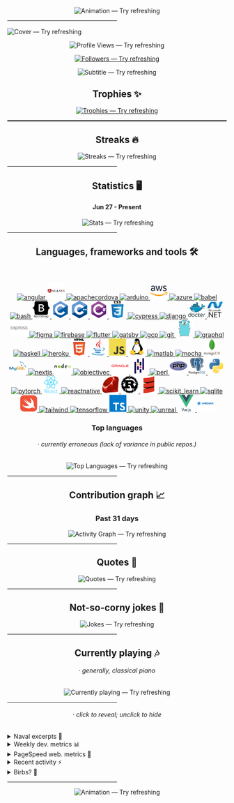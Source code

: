 <!-- For the sake of modularity (and accessibility), unused utilities are at last -->
<!-- Do not trim the whitespaces: easier readability -->
<!-- To do: <sup> -->





<!-- Animation SVG: -->

<p align="center"> <img src="https://raw.githubusercontent.com/mayhemantt/mayhemantt/Update/svg/Bottom.svg" alt="Animation — Try refreshing" /> </p>

<hr style="width:50%;text-align:left;margin-left:0">





<!-- Cover PNG: -->

<!-- 1. `src` = URL: -->

<!--
<img src="https://github.com/krakxn/krakxn/blob/main/cover.png" alt="Cover — Try refreshing">
-->

<!-- 2. `src` = Path: -->

<img src="./res/cover.png" alt="Cover — Try refreshing" width="2000" align="center">





<!-- Views counter: -->

<p align="center"> <img src="https://komarev.com/ghpvc/?username=krakxn&label=Profile%20Views&color=000205&style=for-the-badge" alt="Profile Views — Try refreshing" /> </p>





<!-- Follow me button (GitHub): -->

<p align="center"> <a href="https://github.com/krakxn?tab=followers"><img alt="Followers — Try refreshing" title="Follow me on GitHub!" src="https://custom-icon-badges.herokuapp.com/github/followers/krakxn?color=000205&labelColor=555555&style=for-the-badge&logo=person-add&label=Follow&logoColor=white"/> </a> </p>





<!-- Subtitle -- Dynamic SVG: -->

<p align="center"> <img src="https://readme-typing-svg.herokuapp.com/?lines=Is...+curious+(always+learning!).+Stoic.+Passionate+(effective-altruism+:3).;Obsessed+with...+space.+Cryptography+(ZK,+Post-quantum).+Applied+game-theory.;Loves...reading.+Listening+to+music+(uh..24/7).+Gaming+(rarely+lately..).&font=Roboto&color=050505&background=ffffff&duration=4000&center=true&vCenter=true&size=30&width=1100&height=75" alt="Subtitle — Try refreshing"> </p>





<!-- Trophies: --> 

<h2 align="center">Trophies ✨</h2>

<p align="center"> <a href="https://github.com/ryo-ma/github-profile-trophy"><img src="https://github-profile-trophy.vercel.app/?username=krakxn&theme=oldie&row=1&margin-w=5" alt="Trophies — Try refreshing" loading="lazy" /></a> </p>

<hr style="height:2px;border-width:0;color:gray;background-color:black">





<!-- Streaks: -->

<h2 align="center">Streaks 🔥</h2>

<p align="center"> <img src="https://github-readme-streak-stats.herokuapp.com/?user=krakxn&theme=graywhite" alt="Streaks — Try refreshing" loading="lazy" /> </p>

<hr style="width:50%;text-align:left;margin-left:0">





<!-- GitHub Stats: -->

<h2 align="center">Statistics 🖥️</h2>

<h4 align="center">Jun 27 - Present</h4>

<p align="center">&nbsp;<img src="https://github-readme-stats.vercel.app/api?username=krakxn&show_icons=true&locale=en&theme=swift&icon_color=050505&hide=stars" alt="Stats — Try refreshing" loading="lazy" /></p>

<hr style="width:50%;text-align:left;margin-left:0">





<!-- Languages and tools: -->

<h2 align="center">Languages, frameworks and tools 🛠️</h2>

<br>

<p align="center"> <a href="https://angular.io" target="_blank" rel="noreferrer"> <img src="https://angular.io/assets/images/logos/angular/angular.svg" alt="angular" width="40" height="40"/> </a> <a href="https://angular.io" target="_blank" rel="noreferrer"> <img src="https://raw.githubusercontent.com/devicons/devicon/master/icons/angularjs/angularjs-original-wordmark.svg" alt="angularjs" width="40" height="40"/> </a> <a href="https://cordova.apache.org/" target="_blank" rel="noreferrer"> <img src="https://www.vectorlogo.zone/logos/apache_cordova/apache_cordova-icon.svg" alt="apachecordova" width="40" height="40"/> </a> <a href="https://www.arduino.cc/" target="_blank" rel="noreferrer"> <img src="https://cdn.worldvectorlogo.com/logos/arduino-1.svg" alt="arduino" width="40" height="40"/> </a> <a href="https://aws.amazon.com" target="_blank" rel="noreferrer"> <img src="https://raw.githubusercontent.com/devicons/devicon/master/icons/amazonwebservices/amazonwebservices-original-wordmark.svg" alt="aws" width="40" height="40"/> </a> <a href="https://azure.microsoft.com/en-in/" target="_blank" rel="noreferrer"> <img src="https://www.vectorlogo.zone/logos/microsoft_azure/microsoft_azure-icon.svg" alt="azure" width="40" height="40"/> </a> <a href="https://babeljs.io/" target="_blank" rel="noreferrer"> <img src="https://www.vectorlogo.zone/logos/babeljs/babeljs-icon.svg" alt="babel" width="40" height="40"/> </a> <a href="https://www.gnu.org/software/bash/" target="_blank" rel="noreferrer"> <img src="https://www.vectorlogo.zone/logos/gnu_bash/gnu_bash-icon.svg" alt="bash" width="40" height="40"/> </a> <a href="https://getbootstrap.com" target="_blank" rel="noreferrer"> <img src="https://raw.githubusercontent.com/devicons/devicon/master/icons/bootstrap/bootstrap-plain-wordmark.svg" alt="bootstrap" width="40" height="40"/> </a> <a href="https://www.cprogramming.com/" target="_blank" rel="noreferrer"> <img src="https://raw.githubusercontent.com/devicons/devicon/master/icons/c/c-original.svg" alt="c" width="40" height="40"/> </a> <a href="https://www.w3schools.com/cpp/" target="_blank" rel="noreferrer"> <img src="https://raw.githubusercontent.com/devicons/devicon/master/icons/cplusplus/cplusplus-original.svg" alt="cplusplus" width="40" height="40"/> </a> <a href="https://www.w3schools.com/cs/" target="_blank" rel="noreferrer"> <img src="https://raw.githubusercontent.com/devicons/devicon/master/icons/csharp/csharp-original.svg" alt="csharp" width="40" height="40"/> </a> <a href="https://www.w3schools.com/css/" target="_blank" rel="noreferrer"> <img src="https://raw.githubusercontent.com/devicons/devicon/master/icons/css3/css3-original-wordmark.svg" alt="css3" width="40" height="40"/> </a> <a href="https://www.cypress.io" target="_blank" rel="noreferrer"> <img src="https://raw.githubusercontent.com/simple-icons/simple-icons/6e46ec1fc23b60c8fd0d2f2ff46db82e16dbd75f/icons/cypress.svg" alt="cypress" width="40" height="40"/> </a> <a href="https://www.djangoproject.com/" target="_blank" rel="noreferrer"> <img src="https://cdn.worldvectorlogo.com/logos/django.svg" alt="django" width="40" height="40"/> </a> <a href="https://www.docker.com/" target="_blank" rel="noreferrer"> <img src="https://raw.githubusercontent.com/devicons/devicon/master/icons/docker/docker-original-wordmark.svg" alt="docker" width="40" height="40"/> </a> <a href="https://dotnet.microsoft.com/" target="_blank" rel="noreferrer"> <img src="https://raw.githubusercontent.com/devicons/devicon/master/icons/dot-net/dot-net-original-wordmark.svg" alt="dotnet" width="40" height="40"/> </a> <a href="https://expressjs.com" target="_blank" rel="noreferrer"> <img src="https://raw.githubusercontent.com/devicons/devicon/master/icons/express/express-original-wordmark.svg" alt="express" width="40" height="40"/> </a> <a href="https://www.figma.com/" target="_blank" rel="noreferrer"> <img src="https://www.vectorlogo.zone/logos/figma/figma-icon.svg" alt="figma" width="40" height="40"/> </a> <a href="https://firebase.google.com/" target="_blank" rel="noreferrer"> <img src="https://www.vectorlogo.zone/logos/firebase/firebase-icon.svg" alt="firebase" width="40" height="40"/> </a> <a href="https://flutter.dev" target="_blank" rel="noreferrer"> <img src="https://www.vectorlogo.zone/logos/flutterio/flutterio-icon.svg" alt="flutter" width="40" height="40"/> </a> <a href="https://www.gatsbyjs.com/" target="_blank" rel="noreferrer"> <img src="https://www.vectorlogo.zone/logos/gatsbyjs/gatsbyjs-icon.svg" alt="gatsby" width="40" height="40"/> </a> <a href="https://cloud.google.com" target="_blank" rel="noreferrer"> <img src="https://www.vectorlogo.zone/logos/google_cloud/google_cloud-icon.svg" alt="gcp" width="40" height="40"/> </a> <a href="https://git-scm.com/" target="_blank" rel="noreferrer"> <img src="https://www.vectorlogo.zone/logos/git-scm/git-scm-icon.svg" alt="git" width="40" height="40"/> </a> <a href="https://golang.org" target="_blank" rel="noreferrer"> <img src="https://raw.githubusercontent.com/devicons/devicon/master/icons/go/go-original.svg" alt="go" width="40" height="40"/> </a> <a href="https://graphql.org" target="_blank" rel="noreferrer"> <img src="https://www.vectorlogo.zone/logos/graphql/graphql-icon.svg" alt="graphql" width="40" height="40"/> </a> <a href="https://www.haskell.org/" target="_blank" rel="noreferrer"> <img src="https://upload.wikimedia.org/wikipedia/commons/1/1c/Haskell-Logo.svg" alt="haskell" width="40" height="40"/> </a> <a href="https://heroku.com" target="_blank" rel="noreferrer"> <img src="https://www.vectorlogo.zone/logos/heroku/heroku-icon.svg" alt="heroku" width="40" height="40"/> </a> <a href="https://www.w3.org/html/" target="_blank" rel="noreferrer"> <img src="https://raw.githubusercontent.com/devicons/devicon/master/icons/html5/html5-original-wordmark.svg" alt="html5" width="40" height="40"/> </a> <a href="https://www.java.com" target="_blank" rel="noreferrer"> <img src="https://raw.githubusercontent.com/devicons/devicon/master/icons/java/java-original.svg" alt="java" width="40" height="40"/> </a> <a href="https://developer.mozilla.org/en-US/docs/Web/JavaScript" target="_blank" rel="noreferrer"> <img src="https://raw.githubusercontent.com/devicons/devicon/master/icons/javascript/javascript-original.svg" alt="javascript" width="40" height="40"/> </a> <a href="https://www.linux.org/" target="_blank" rel="noreferrer"> <img src="https://raw.githubusercontent.com/devicons/devicon/master/icons/linux/linux-original.svg" alt="linux" width="40" height="40"/> </a> <a href="https://www.mathworks.com/" target="_blank" rel="noreferrer"> <img src="https://upload.wikimedia.org/wikipedia/commons/2/21/Matlab_Logo.png" alt="matlab" width="40" height="40"/> </a> <a href="https://mochajs.org" target="_blank" rel="noreferrer"> <img src="https://www.vectorlogo.zone/logos/mochajs/mochajs-icon.svg" alt="mocha" width="40" height="40"/> </a> <a href="https://www.mongodb.com/" target="_blank" rel="noreferrer"> <img src="https://raw.githubusercontent.com/devicons/devicon/master/icons/mongodb/mongodb-original-wordmark.svg" alt="mongodb" width="40" height="40"/> </a> <a href="https://www.mysql.com/" target="_blank" rel="noreferrer"> <img src="https://raw.githubusercontent.com/devicons/devicon/master/icons/mysql/mysql-original-wordmark.svg" alt="mysql" width="40" height="40"/> </a> <a href="https://nextjs.org/" target="_blank" rel="noreferrer"> <img src="https://cdn.worldvectorlogo.com/logos/nextjs-2.svg" alt="nextjs" width="40" height="40"/> </a> <a href="https://nodejs.org" target="_blank" rel="noreferrer"> <img src="https://raw.githubusercontent.com/devicons/devicon/master/icons/nodejs/nodejs-original-wordmark.svg" alt="nodejs" width="40" height="40"/> </a> <a href="https://developer.apple.com/library/archive/documentation/Cocoa/Conceptual/ProgrammingWithObjectiveC/Introduction/Introduction.html" target="_blank" rel="noreferrer"> <img src="https://www.vectorlogo.zone/logos/apple_objectivec/apple_objectivec-icon.svg" alt="objectivec" width="40" height="40"/> </a> <a href="https://www.oracle.com/" target="_blank" rel="noreferrer"> <img src="https://raw.githubusercontent.com/devicons/devicon/master/icons/oracle/oracle-original.svg" alt="oracle" width="40" height="40"/> </a> <a href="https://pandas.pydata.org/" target="_blank" rel="noreferrer"> <img src="https://raw.githubusercontent.com/devicons/devicon/2ae2a900d2f041da66e950e4d48052658d850630/icons/pandas/pandas-original.svg" alt="pandas" width="40" height="40"/> </a> <a href="https://www.perl.org/" target="_blank" rel="noreferrer"> <img src="https://api.iconify.design/logos-perl.svg" alt="perl" width="40" height="40"/> </a> <a href="https://www.php.net" target="_blank" rel="noreferrer"> <img src="https://raw.githubusercontent.com/devicons/devicon/master/icons/php/php-original.svg" alt="php" width="40" height="40"/> </a> <a href="https://www.postgresql.org" target="_blank" rel="noreferrer"> <img src="https://raw.githubusercontent.com/devicons/devicon/master/icons/postgresql/postgresql-original-wordmark.svg" alt="postgresql" width="40" height="40"/> </a> <a href="https://www.python.org" target="_blank" rel="noreferrer"> <img src="https://raw.githubusercontent.com/devicons/devicon/master/icons/python/python-original.svg" alt="python" width="40" height="40"/> </a> <a href="https://pytorch.org/" target="_blank" rel="noreferrer"> <img src="https://www.vectorlogo.zone/logos/pytorch/pytorch-icon.svg" alt="pytorch" width="40" height="40"/> </a> <a href="https://reactjs.org/" target="_blank" rel="noreferrer"> <img src="https://raw.githubusercontent.com/devicons/devicon/master/icons/react/react-original-wordmark.svg" alt="react" width="40" height="40"/> </a> <a href="https://reactnative.dev/" target="_blank" rel="noreferrer"> <img src="https://reactnative.dev/img/header_logo.svg" alt="reactnative" width="40" height="40"/> </a> <a href="https://www.ruby-lang.org/en/" target="_blank" rel="noreferrer"> <img src="https://raw.githubusercontent.com/devicons/devicon/master/icons/ruby/ruby-original.svg" alt="ruby" width="40" height="40"/> </a> <a href="https://www.rust-lang.org" target="_blank" rel="noreferrer"> <img src="https://raw.githubusercontent.com/devicons/devicon/master/icons/rust/rust-plain.svg" alt="rust" width="40" height="40"/> </a> <a href="https://www.scala-lang.org" target="_blank" rel="noreferrer"> <img src="https://raw.githubusercontent.com/devicons/devicon/master/icons/scala/scala-original.svg" alt="scala" width="40" height="40"/> </a> <a href="https://scikit-learn.org/" target="_blank" rel="noreferrer"> <img src="https://upload.wikimedia.org/wikipedia/commons/0/05/Scikit_learn_logo_small.svg" alt="scikit_learn" width="40" height="40"/> </a> <a href="https://www.sqlite.org/" target="_blank" rel="noreferrer"> <img src="https://www.vectorlogo.zone/logos/sqlite/sqlite-icon.svg" alt="sqlite" width="40" height="40"/> </a> <a href="https://developer.apple.com/swift/" target="_blank" rel="noreferrer"> <img src="https://raw.githubusercontent.com/devicons/devicon/master/icons/swift/swift-original.svg" alt="swift" width="40" height="40"/> </a> <a href="https://tailwindcss.com/" target="_blank" rel="noreferrer"> <img src="https://www.vectorlogo.zone/logos/tailwindcss/tailwindcss-icon.svg" alt="tailwind" width="40" height="40"/> </a> <a href="https://www.tensorflow.org" target="_blank" rel="noreferrer"> <img src="https://www.vectorlogo.zone/logos/tensorflow/tensorflow-icon.svg" alt="tensorflow" width="40" height="40"/> </a> <a href="https://www.typescriptlang.org/" target="_blank" rel="noreferrer"> <img src="https://raw.githubusercontent.com/devicons/devicon/master/icons/typescript/typescript-original.svg" alt="typescript" width="40" height="40"/> </a> <a href="https://unity.com/" target="_blank" rel="noreferrer"> <img src="https://www.vectorlogo.zone/logos/unity3d/unity3d-icon.svg" alt="unity" width="40" height="40"/> </a> <a href="https://unrealengine.com/" target="_blank" rel="noreferrer"> <img src="https://raw.githubusercontent.com/kenangundogan/fontisto/036b7eca71aab1bef8e6a0518f7329f13ed62f6b/icons/svg/brand/unreal-engine.svg" alt="unreal" width="40" height="40"/> </a> <a href="https://vuejs.org/" target="_blank" rel="noreferrer"> <img src="https://raw.githubusercontent.com/devicons/devicon/master/icons/vuejs/vuejs-original-wordmark.svg" alt="vuejs" width="40" height="40"/> </a> <a href="https://webpack.js.org" target="_blank" rel="noreferrer"> <img src="https://raw.githubusercontent.com/devicons/devicon/d00d0969292a6569d45b06d3f350f463a0107b0d/icons/webpack/webpack-original-wordmark.svg" alt="webpack" width="40" height="40"/> </a> </p>

<!-- Top languages: -->

<h3 align="center">Top languages</h3>

<h6 align="center">· currently erroneous (lack of variance in public repos.)</h6>

<p align="center"><img src="https://github-readme-stats.vercel.app/api/top-langs?username=krakxn&show_icons=true&locale=en&layout=default&theme=swift&langs_count=6" alt="Top Languages — Try refreshing" loading="lazy" /></p>

<hr style="width:50%;text-align:left;margin-left:0">





<!-- Contributions graph: -->

<h2 align="center">Contribution graph 📈</h2>

<h3 align="center">Past 31 days</h3>

<!-- <h6 align="center">· uh oh, a rugpull! 📉</h6> -->

<!-- 1. Manually-hosted (Heroku) -->

<!--
[![AN's GitHub Activity Graph](https://krakxn-activity-graph.herokuapp.com/graph?username=krakxn&bg_color=000502&color=ffffff&line=ffffff&hide_border=true&area=true&area_color=ebe8e8)](https://github.com/ashutosh00710/github-readme-activity-graph)
-->

<!-- 2. Globally-hosted -->

<!--
[![AN's github activity graph](https://activity-graph.herokuapp.com/graph?username=krakxn&bg_color=000502&color=ffffff&line=ffffff&hide_border=true&area=true&area_color=ebe8e8)](https://github.com/ashutosh00710/github-readme-activity-graph)
-->

<p align="center"><img src="https://activity-graph.herokuapp.com/graph?username=krakxn&bg_color=000502&color=ffffff&line=ffffff&hide_border=true&area=true&area_color=ebe8e8" alt="Activity Graph — Try refreshing" loading="lazy" /></p>

<hr style="width:50%;text-align:left;margin-left:0">





<!-- Quotes: -->

<h2 align="center">Quotes 📝</h2>


<!-- 1. Non-customizable but can be aligned center; Themes: nord, light, dark, graywhite; Horizontal/Vertical -->

<p align="center"> <img src="https://quotes-github-readme.vercel.app/api?type=vertical&theme=graywhite" loading="lazy" alt="Quotes — Try refreshing" /> </p>


<!-- 2. Customizable but cannot be aligned center -->

<!--
<p align="left"> <img src="https://github-readme-quotes.herokuapp.com/quote?theme=graywhite&quoteCategory=life&font=Redressed" loading="lazy" alt="Quotes — Try refreshing" /> </p>
-->

<hr style="width:50%;text-align:left;margin-left:0">





<!-- Jokes: -->

<h2 align="center">Not-so-corny jokes 🙈</h2>

<!-- Parameters are customized -->

<p align="center"><img src="https://readme-jokes.vercel.app/api?hideBorder&theme=graywhite&codeColor=%555555&textColor=%0a0100&qColor=%0a0100&aColor=%0a0100" alt="Jokes — Try refreshing" loading="lazy" /></p>

<hr style="width:50%;text-align:left;margin-left:0">





<!-- Spotify (Now playing): -->

<h2 align="center">Currently playing 🎶</h2>

<h6 align="center">· generally, classical piano</h6>

<p align="center"> <img src="https://spotify-github-profile.vercel.app/api/view?uid=31gon44oozlgu62nit3rf352sbyu&cover_image=true&theme=novatorem&bar_color=53b14f&bar_color_cover=true" loading="lazy" alt="Currently playing — Try refreshing" /> </p>

<hr style="width:50%;text-align:left;margin-left:0">





<!-- Details tag: -->

<h6 align="center">· click to reveal; unclick to hide</h6>





<!-- Naval quotes: -->

<details>

<summary>Naval excerpts 📝</summary>

<h6 align="center">· updated arbitrarily for quality</h6>

<br>
<br>
<br>

<h4 align="center"><q>The overeducated are worse off than the undereducated, having traded common sense for the illusion of knowledge.</q></h4>

<br>
<br>
<br>
<br>

</details>










<!-- Dev. metrics -- Wakatime: -->

<details>

<summary>Weekly dev. metrics 📊</summary>

<h6 align="center">· automated, grammar funky at times</h6>

<!--START_SECTION:waka-->
**I'm a Night 🦉** 

```text
🌞 Morning                54 commits          █░░░░░░░░░░░░░░░░░░░░░░░░   04.78 % 
🌆 Daytime                209 commits         █████░░░░░░░░░░░░░░░░░░░░   18.51 % 
🌃 Evening                313 commits         ███████░░░░░░░░░░░░░░░░░░   27.72 % 
🌙 Night                  553 commits         ████████████░░░░░░░░░░░░░   48.98 % 
```
📅 **I'm Most Productive on Saturday** 

```text
Monday                   272 commits         ██████░░░░░░░░░░░░░░░░░░░   24.09 % 
Tuesday                  162 commits         ████░░░░░░░░░░░░░░░░░░░░░   14.35 % 
Wednesday                150 commits         ███░░░░░░░░░░░░░░░░░░░░░░   13.29 % 
Thursday                 59 commits          █░░░░░░░░░░░░░░░░░░░░░░░░   05.23 % 
Friday                   113 commits         ███░░░░░░░░░░░░░░░░░░░░░░   10.01 % 
Saturday                 336 commits         ███████░░░░░░░░░░░░░░░░░░   29.76 % 
Sunday                   37 commits          █░░░░░░░░░░░░░░░░░░░░░░░░   03.28 % 
```



<!--END_SECTION:waka-->

</details>





<!-- PageSpeed web metrics -->

<details>

<summary>PageSpeed web. metrics 📑</summary>

<br>
<br>


<p align="center">	<img src="res/pagespeed_hybrid.svg" alt="Pagespeed metrics — Try refreshing" height="250"> </p>
 
</details>




<!-- Snake contribution-grid mini-game -- Animation SVG: -->

<!--

<details>

<summary>Contribution-grid (🐍!)</summary>

<br>

<p align="center"> <img src="https://i.imgur.com/x1KbuCq.gif" width="500" alt="Title animation — Try refreshing"> </p>
 
<p align="center"> <img src="https://github.com/krakxn/krakxn/blob/output/github-contribution-grid-snake.svg" alt="Contribution-grid mini-game — Try refreshing" loading="lazy" /> </p>

</details>
-->




<!-- Recent activity: -->

<details>

<summary>Recent activity ⚡</summary>

<br>

<!--START_SECTION:activity-->
1. 🗣 Commented on [#121](https://github.com/PatrickAlphaC/hardhat-smartcontract-lottery-fcc/issues/121) in [PatrickAlphaC/hardhat-smartcontract-lottery-fcc](https://github.com/PatrickAlphaC/hardhat-smartcontract-lottery-fcc)
2. 🗣 Commented on [#110](https://github.com/PatrickAlphaC/hardhat-smartcontract-lottery-fcc/issues/110) in [PatrickAlphaC/hardhat-smartcontract-lottery-fcc](https://github.com/PatrickAlphaC/hardhat-smartcontract-lottery-fcc)
3. 🗣 Commented on [#3491](https://github.com/smartcontractkit/full-blockchain-solidity-course-js/issues/3491) in [smartcontractkit/full-blockchain-solidity-course-js](https://github.com/smartcontractkit/full-blockchain-solidity-course-js)
4. 🗣 Commented on [#3491](https://github.com/smartcontractkit/full-blockchain-solidity-course-js/issues/3491) in [smartcontractkit/full-blockchain-solidity-course-js](https://github.com/smartcontractkit/full-blockchain-solidity-course-js)
5. 💪 Opened PR [#1](https://github.com/zjy-1998/nextjs-smartcontract-lottery-fcc/pull/1) in [zjy-1998/nextjs-smartcontract-lottery-fcc](https://github.com/zjy-1998/nextjs-smartcontract-lottery-fcc)
5. 💪 Opened PR [#2](https://github.com/TimeKeyRoll/hardhat-nft-fcc/pull/2) in [TimeKeyRoll/hardhat-nft-fcc](https://github.com/TimeKeyRoll/hardhat-nft-fcc)
<!--END_SECTION:activity-->

</details>





<!-- Pawwots -->

<details>

<summary>Birbs? 🦜</summary>

<h6 align="center">· sorry.. too cute to be excluded 😬</h6>

<div align="center">
    <img src="https://cultofthepartyparrot.com/parrots/hd/githubparrot.gif" width="30" height="30"/>
    <!-- <img src="https://cultofthepartyparrot.com/flags/hd/indiaparrot.gif" width="30" height="30"/> -->
    <img src="https://cultofthepartyparrot.com/parrots/asyncparrot.gif" width="36" height="30"/>
    <!-- <img src="https://cultofthepartyparrot.com/parrots/exceptionallyfastparrot.gif" width="30" height="30"/> -->
    <img src="https://cultofthepartyparrot.com/parrots/hd/60fpsparrot.gif" width="30" height="30"/>
    <img src="https://cultofthepartyparrot.com/parrots/hd/jumpingparrot.gif" width="30" height="30"/>
    <img src="https://cultofthepartyparrot.com/parrots/hd/opensourceparrot.gif" width="30" height="30"/>
    <img src="https://cultofthepartyparrot.com/parrots/hd/dealwithitnowparrot.gif" width="30" height="30"/>
    <img src="https://cultofthepartyparrot.com/parrots/hd/hypnoparrotlight.gif" width="30" height="30"/>
    <img src="https://cultofthepartyparrot.com/parrots/databaseparrot.gif" width="30" height="30"/>
    <img src="https://cultofthepartyparrot.com/parrots/fixparrot.gif" width="36" height="30"/>
    <img src="https://cultofthepartyparrot.com/parrots/hd/laptop_parrot.gif" width="30" height="30"/>
    <img src="https://cultofthepartyparrot.com/parrots/hd/spinningparrot.gif" width="30" height="30"/>
    <img src="https://cultofthepartyparrot.com/parrots/hd/levitationparrot.gif" width="30" height="30"/>
    <img src="https://cultofthepartyparrot.com/parrots/hd/meldparrot.gif" width="30" height="30"/>
    <img src="https://cultofthepartyparrot.com/parrots/slomoparrot.gif" width="30" height="30"/>
    <img src="https://cultofthepartyparrot.com/parrots/hd/moonwalkingparrot.gif" width="30" height="30"/>
    <img src="https://cultofthepartyparrot.com/parrots/hd/stableparrot.gif" width="30" height="30"/>
    <img src="https://cultofthepartyparrot.com/parrots/hd/scienceparrot.gif" width="30" height="30"/>
    <img src="https://cultofthepartyparrot.com/parrots/hd/pirateparrot.gif" width="30" height="30"/>
    <img src="https://cultofthepartyparrot.com/parrots/hd/footballparrot.gif" width="30" height="30"/>
    <img src="https://cultofthepartyparrot.com/parrots/hd/illuminatiparrot.gif" width="30" height="30"/>
    <img src="https://cultofthepartyparrot.com/parrots/hd/hypnoparrotdark.gif" width="30" height="30"/>
    <img src="https://cultofthepartyparrot.com/parrots/hd/mustacheparrot.gif" width="30" height="30"/>
</div>

</details>

<hr style="width:50%;text-align:left;margin-left:0">





<!-- Animation SVG: -->

<p align="center"> <img src="https://raw.githubusercontent.com/mayhemantt/mayhemantt/Update/svg/Bottom.svg" alt="Animation — Try refreshing" /> </p>





<!-- Unused utilities: -->

<!-- Music detailed: --> 

<!--
<td width="50%">
  <p align="center">
  <a href="https://readme.andyruwruw.com/api/now-playing?open">
    Comment: Music bars move to the beat and are colored based on the track's happiness, danceability and energy! 
    <img src="https://readme.andyruwruw.com/api/now-playing">
  </a>
</p>
<p align="center">
  <img src="https://readme.andyruwruw.com/api/top-played">
</p>
<p align="center">
  Comment: He came up with the idea of HOW to show React components as an img on a README.md and the now playing component! 
  <i>inspired by <a href="https://github.com/natemoo-re">natemoo-re</a></i>
</p>
-->





<!-- Detailed GitHub Stats: (Lines of code and more) -->

<!--
![AN's GitHub Stats](https://raw.githubusercontent.com/krakxn/github-stats/master/generated/languages.svg#gh-dark-mode-only)
![AN's GitHub Stats](https://raw.githubusercontent.com/krakxn/github-stats/master/generated/languages.svg#gh-light-mode-only)
![AN's GitHub Stats](https://raw.githubusercontent.com/krakxn/github-stats/master/generated/overview.svg#gh-dark-mode-only)
![AN's GitHub Stats](https://raw.githubusercontent.com/krakxn/github-stats/master/generated/overview.svg#gh-light-mode-only)
-->





<!-- Memes: -->

<!--
<h2 align="center">Dev. memes! ^_____^ </h2>

<h6 align="center">· who doesn't love memes? :p</h6>

<p align="center"> <img src='https://random-memer.herokuapp.com/' title="Meme" alt="Memes — Try refreshing" height="625"> </p>

<hr style="width:50%;text-align:left;margin-left:0">
-->




<!-- Cover SVG -- (`Hello World` in numerous languages): -->

<!--
<p align="center"> <img src="https://rishavanand.github.io/static/images/greetings.gif" alt="Animation — Try refreshing" /> </p>
-->







